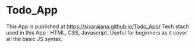 # Todo_App
This App is published at https://sivarajana.github.io/Todo_App/
Tech stach used in this App : HTML, CSS, Javascript.
Useful for beginners as it cover all the basic JS syntax.
